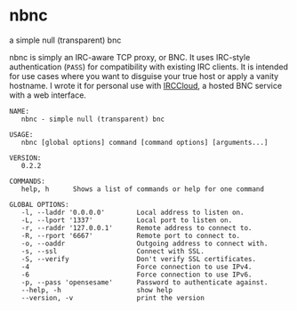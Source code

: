 nbnc
====

a simple null (transparent) bnc

nbnc is simply an IRC-aware TCP proxy, or BNC. It uses IRC-style authentication
(`PASS`) for compatibility with existing IRC clients. It is intended for use
cases where you want to disguise your true host or apply a vanity hostname. I
wrote it for personal use with [IRCCloud], a hosted BNC service with a web
interface.

    NAME:
       nbnc - simple null (transparent) bnc

    USAGE:
       nbnc [global options] command [command options] [arguments...]

    VERSION:
       0.2.2

    COMMANDS:
       help, h      Shows a list of commands or help for one command

    GLOBAL OPTIONS:
       -l, --laddr '0.0.0.0'        Local address to listen on.
       -L, --lport '1337'           Local port to listen on.
       -r, --raddr '127.0.0.1'      Remote address to connect to.
       -R, --rport '6667'           Remote port to connect to.
       -o, --oaddr                  Outgoing address to connect with.
       -s, --ssl                    Connect with SSL.
       -S, --verify                 Don't verify SSL certificates.
       -4                           Force connection to use IPv4.
       -6                           Force connection to use IPv6.
       -p, --pass 'opensesame'      Password to authenticate against.
       --help, -h                   show help
       --version, -v                print the version

[IRCCloud]: https://irccloud.com
